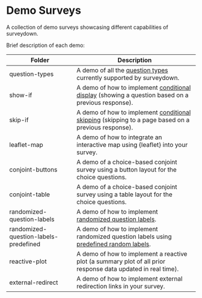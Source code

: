 # Demo Surveys

A collection of demo surveys showcasing different capabilities of surveydown.

Brief description of each demo:

| Folder | Description |
|--------|-------------|
| question-types | A demo of all the [question types](https://surveydown.org/question-types.html) currently supported by surveydown. |
| show-if | A demo of how to implement [conditional display](https://surveydown.org/conditional-control.html#conditional-display) (showing a question based on a previous response). |
| skip-if | A demo of how to implement [conditional skipping](https://surveydown.org/conditional-control.html#conditional-skipping) (skipping to a page based on a previous response). |
| leaflet-map | A demo of how to integrate an interactive map using {leaflet} into your survey. |
| conjoint-buttons | A demo of a choice-based conjoint survey using a button layout for the choice questions. |
| conjoint-table | A demo of a choice-based conjoint survey using a table layout for the choice questions. |
| randomized-question-labels | A demo of how to implement [randomized question labels](https://surveydown.org/reactivity.html#randomizing-question-labels). |
| randomized-question-labels-predefined | A demo of how to implement randomized question labels using [predefined random labels](https://surveydown.org/reactivity.html#pre-defined-randomization). |
| reactive-plot | A demo of how to implement a reactive plot (a summary plot of all prior response data updated in real time). |
| external-redirect | A demo of how to implement external redirection links in your survey. |
